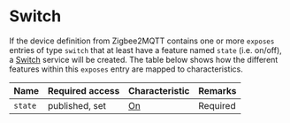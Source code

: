 # Switch
If the device definition from Zigbee2MQTT contains one or more `exposes` entries of type `switch` that at least have a feature named `state` (i.e. on/off), a [Switch](https://developers.homebridge.io/#/service/Switch) service will be created.
The table below shows how the different features within this `exposes` entry are mapped to characteristics.

| Name | Required access | Characteristic | Remarks |
|-|-|-|-|
| `state` | published, set | [On](https://developers.homebridge.io/#/characteristic/On) | Required |
